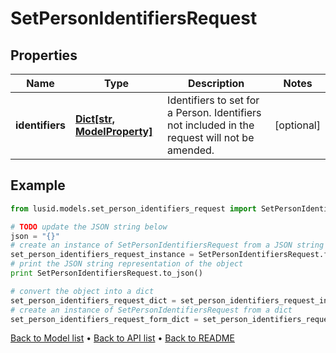 # SetPersonIdentifiersRequest


## Properties
Name | Type | Description | Notes
------------ | ------------- | ------------- | -------------
**identifiers** | [**Dict[str, ModelProperty]**](ModelProperty.md) | Identifiers to set for a Person. Identifiers not included in the request will not be amended. | [optional] 

## Example

```python
from lusid.models.set_person_identifiers_request import SetPersonIdentifiersRequest

# TODO update the JSON string below
json = "{}"
# create an instance of SetPersonIdentifiersRequest from a JSON string
set_person_identifiers_request_instance = SetPersonIdentifiersRequest.from_json(json)
# print the JSON string representation of the object
print SetPersonIdentifiersRequest.to_json()

# convert the object into a dict
set_person_identifiers_request_dict = set_person_identifiers_request_instance.to_dict()
# create an instance of SetPersonIdentifiersRequest from a dict
set_person_identifiers_request_form_dict = set_person_identifiers_request.from_dict(set_person_identifiers_request_dict)
```
[Back to Model list](../README.md#documentation-for-models) &#8226; [Back to API list](../README.md#documentation-for-api-endpoints) &#8226; [Back to README](../README.md)


